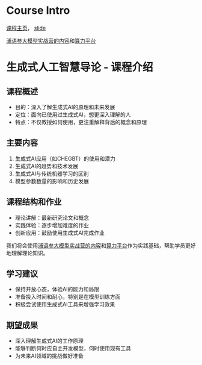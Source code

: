 # Course Intro

[课程主页](https://speech.ee.ntu.edu.tw/~hylee/genai/2024-spring.php)， [slide](https://speech.ee.ntu.edu.tw/~hylee/genai/2024-spring-course-data/0223/0223_course.pdf)

[浦语参大模型实战营的内容](https://openxlab.org.cn/models/InternLM/subject)和[算力平台](https://studio.intern-ai.org.cn/)

# 生成式人工智慧导论 - 课程介绍

## 课程概述

- 目的：深入了解生成式AI的原理和未来发展
- 定位：面向已使用过生成式AI，想更深入理解的人
- 特点：不仅教授如何使用，更注重解释背后的概念和原理

## 主要内容

1. 生成式AI应用（如CHEGBT）的使用和潜力
2. 生成式AI的趋势和技术发展
3. 生成式AI与传统机器学习的区别
4. 模型参数数量的影响和历史发展

## 课程结构和作业

- 理论讲解：最新研究论文和概念
- 实践体验：逐步增加难度的作业
- 创新应用：鼓励使用生成式AI完成作业

我们将会使用[浦语参大模型实战营的内容](https://openxlab.org.cn/models/InternLM/subject)和[算力平台](https://studio.intern-ai.org.cn/)作为实践基础，帮助学员更好地理解理论知识。

## 学习建议

- 保持开放心态，体验AI的能力和局限
- 准备投入时间和耐心，特别是在模型训练方面
- 积极尝试使用生成式AI工具来增强学习效果

## 期望成果

- 深入理解生成式AI的工作原理
- 能够判断何时应自主开发模型，何时使用现有工具
- 为未来AI领域的挑战做好准备